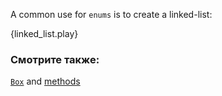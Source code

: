 A common use for `enums` is to create a linked-list:

{linked_list.play}

### Смотрите также:

[`Box`][box] and [methods][methods]

[box]: /std/box.html
[methods]: /fn/methods.html
